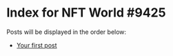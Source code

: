 # Index for NFT World #9425
Posts will be displayed in the order below:

- [Your first post](./001-first.md)

